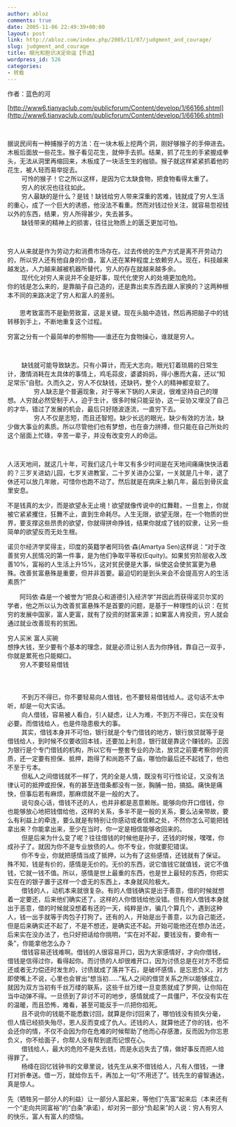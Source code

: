 ```yaml
---
author: abloz
comments: true
date: 2005-11-06 22:49:39+00:00
layout: post
link: http://abloz.com/index.php/2005/11/07/judgment_and_courage/
slug: judgment_and_courage
title: 眼光和胆识决定命运【节选】
wordpress_id: 526
categories:
- 转载
---
```


作者：蓝色的河 




[http://www6.tianyaclub.com/publicforum/Content/develop/1/66166.shtml](http://www6.tianyaclub.com/publicforum/Content/develop/1/66166.shtml)




 




据说民间有一种捕猴子的方法：在一块木板上挖两个洞，刚好够猴子的手伸进去。木板后面放一些花生。猴子看见花生，就伸手去抓。结果，抓了花生的手紧握成拳头，无法从洞里再缩回来，木板成了一块活生生的枷锁。猴子就这样紧紧抓着他的花生，被人轻而易举捉去。  
　　
可怜的猴子！它之所以这样，是因为它太缺食物，把食物看得太重了。  
　　 穷人的状况也往往如此。  
　　
穷人最缺的是什么？是钱！缺钱给穷人带来深重的苦难，钱就成了穷人生活的重心，成了一个巨大的诱惑，他没法不看重。然而对钱过份关注，就容易忽视钱以外的东西，结果，穷人所得甚少，失去甚多。  
　　
缺钱带来的精神上的损害，往往比物质上的匮乏更加可怕。




 




穷人从来就是作为劳动力和消费市场存在。过去传统的生产方式是离不开劳动力的，所以穷人还有他自身的价值，富人还在某种程度上依赖穷人。现在，科技越来越发达，人力越来越被机器所替代，穷人的存在就越来越多余。  
　　
现代化对穷人来说并不全是好事，现代化使穷人的处境更加危险。  
你的钱是怎么来的，是靠脑子自己造的，还是靠出卖东西去跟人家换的？这两种根本不同的来路决定了穷人和富人的差别。  
　　  
　　思考致富而不是勤劳致富，这是关键。现在头脑中造钱，然后再把脑子中的钱转移到手上，不断地重复这个过程。  





穷富之分有一个最简单的参照物——谁还在为食物操心，谁就是穷人。




 




　　
缺钱就可能导致缺志。只有小算计，而无大志向，眼光钉着琐屑的日常生计，激情消耗在太具体的事情上，鸡毛蒜皮，婆婆妈妈，得小惠而大喜，还以“知足常乐”自慰。久而久之，穷人不仅缺钱，还缺钙，整个人的精神都变软了。  
　　　　
穷人缺志是个普遍现象，对于等米下锅的人来说，很难坚持自己的理想。人穷就必然受制于人，迫于生计，很多时候只能妥协，这一妥协又埋没了自己的才华，错过了发展的机会，最后只好随波逐流，一直穷下去。  
　　　　
穷人不仅是志短，而且还智短。缺少长远的眼光，缺少有效的方法，缺少做大事业的素质。所以尽管他们也有梦想，也在奋力拼搏，但只能在自己所处的这个层面上忙碌，辛苦一辈子，并没有改变穷人的命运。  





 




人活天地间，就这几十年，可我们这几十年又有多少时间是在天地间痛痛快快活着的？三岁关进幼儿园，七岁关进教室，二十岁关进办公室，一关就是几十年，退了休还可以放几年敞，可惜你也跑不动了。然后就是在病床上躺几年，最后到骨灰盒里安息。




  
不是钱真的太少，而是欲望永无止境！欲望就像传说中的红舞鞋，一旦套上，你就被它紧紧攫住，狂舞不止，直到生命耗尽。人生无限，欲望无限，在一个物质的世界，要支撑这些昂贵的欲望，你就得拼命挣钱，结果你就成了钱的奴隶，让另一些简单的欲望反而无处生根。  





诺贝尔经济学奖得主，印度的英籍学者阿玛依·森(Amartya
Sen)这样说：“对于改善贫穷人民情况的第一件事，是为他们争取平等权(Equity)。如果贫穷阶层收入改善10%，富裕的人生活上升15%，这对贫民便是大事，纵使这会使贫富更为悬殊。改善贫富悬殊是重要，但并非首要。最迫切的是到头来会不会提高穷人的生活素质?”
  
　　阿玛依·森是一个被誉为“把良心和道德引入经济学”并因此而获得诺贝尔奖的学者，他之所以认为改善贫富悬殊不是首要的问题，是基于一种理性的认识：在贫穷的发展中国家，富人更富，就有了投资的财富来源；如果富人肯投资，穷人就会通过就业改善现有的贫困。  





穷人买米
富人买碗  
想挣大钱，至少要有个基本的理念，就是必须让别人去为你挣钱，靠自己一双手，你就是累死也只能糊口。  
　　穷人不要轻易借钱  
　　
  
　　  
　　 不到万不得已，你不要轻易向人借钱，也不要轻易借钱给人。这句话不太中听，却是一句大实话。  
　　
向人借钱，容易被人看白，引人疑虑，让人为难，不到万不得已，实在没有必要。而借钱给人，也是件隐患极大的事。  
　　
其实，借钱本身并不可怕，银行就是个专门借钱的地方，银行放贷就等于是借钱给人，到时候不仅要收回本钱，还要加上利息，银行就是靠这个赚钱的。正因为银行是个专门借钱的机构，所以它有一整套专业的办法，放贷之前要考察你的资质，还一定要有担保、抵押，跑得了和尚跑不了庙，哪怕你最后还不起钱了，他也不至于亏本。  
　　
但私人之间借钱就不一样了，凭的全是人情，既没有可行性论证，又没有法律认可的抵押或担保，有的甚至连借条都没有一张，胸脯一拍，搞掂。痛快是痛快，但事后若有麻烦，那麻烦就不是一般的大了。  
　　
说句良心话，借钱不还的人，也并非都是恶意赖账。能够向你开口借钱，你也能够放心地把钱借给他，这样的关系，多半不是一般的关系，要么沾亲带故，要么有利益上的牵连，要么就是有特别让你感动或者信赖之处，不然你怎么可能把钱拿出来？你能拿出来，至少在当时，你一定是相信能够收回来的。  
　　
但是后来为什么变了呢？往往借钱的时候他是孙子，还钱的时候，嘿嘿，你成孙子了。就因为你不是专业放债的人。你不专业，你就要犯错误。  
　　
你不专业，你就把感情当成了抵押，以为有了这些感情，还钱就有了保证。殊不知，钱是有价的，感情是无价的。无价的东西，说它值钱它就值钱，说它不值钱，它就一钱不值。所以，感情是世上最重的东西，也是世上最轻的东西，你把实实在在的银子置于这样一个虚无的东西上，本身就风险极大。  
　　
借钱的人，动机本来就很复杂。有的人借钱确实是出于善意，借的时候就想着一定要还，后来他们确实还了。这样的人你借钱给他没错。但有的人借钱本身就出于恶意，借的时候就没想着有还的一天，纯粹是诈，骗几个算几个，遇到这种人，钱一出手就等于肉包子打狗了。还有的人，开始是出于善意，以为自己能还，但是后来确实还不起了，不是不想还，是确实还不起。开始可能他还在想办法还，后来实在没办法了，也只好把话给你挑明，“实在对不起，要钱没有，要命有一条”，你能拿他怎么办？  
　　
借钱容易还钱难啊。借钱的人很容易开口，因为大家感情好，才向你借钱，借钱是信得过你，看得起你。而讨债的人却很难开口，因为讨债总是在对方不愿偿还或者无力偿还时发生的，讨债就成了落井下石，是破坏感情，是忘恩负义，对方即使嘴上不说，心里也会冒出“想当初……”私人之间的借贷关系之所以能够成立，就因为双方当初有千丝万缕的联系，这些千丝万缕一旦变质就成了罗网，让你陷在当中动弹不得。一旦债到了非讨不可的地步，感情就成了一具僵尸，不仅没有实在的温暖，而且恐怖，难看，甚至可能反手一爪把你掐死。  
　　
且不说你的钱能不能悉数讨回，就算是你讨回来了，哪怕钱没有损失分毫，但人情已经损失殆尽，恩人反而变成了仇人。还钱的人，就算他还了你的钱，也不会还你的情，不仅不会因为你在危难的时候帮助了他而心存感激，反而因为你忘恩负义，你不给面子，你帮人没有帮到底而记恨在心。  
　　
借钱给人，最大的危险不是失去钱，而是永远失去了情，做好事反而把人给得罪了。  
　　
杨绛在回忆钱钟书的文章里说，钱先生从来不借钱给人，凡有人借钱，一律打对折奉送。借一万，就给你五千，再加上一句“不用还了”。钱先生的睿智通达，真是惊人。  





先（牺牲另一部分人的利益）让一部分人富起来，等他们“先富”起来后（本来还有一个“走向共同富裕”的“白条”承诺），却对另一部分“负起来”的人说：穷人有穷人的快乐，富人有富人的烦恼。  

